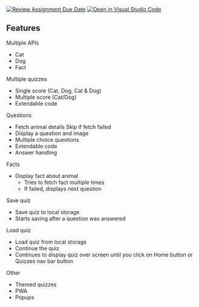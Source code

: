 [![Review Assignment Due Date](https://classroom.github.com/assets/deadline-readme-button-24ddc0f5d75046c5622901739e7c5dd533143b0c8e959d652212380cedb1ea36.svg)](https://classroom.github.com/a/RJ-1f0-H)
[![Open in Visual Studio Code](https://classroom.github.com/assets/open-in-vscode-718a45dd9cf7e7f842a935f5ebbe5719a5e09af4491e668f4dbf3b35d5cca122.svg)](https://classroom.github.com/online_ide?assignment_repo_id=13047417&assignment_repo_type=AssignmentRepo)

## Features

Multiple APIs
- Cat
- Dog
- Fact

Multiple quizzes
- Single score (Cat, Dog, Cat & Dog)
- Multiple score (Cat/Dog)
- Extendable code

Questions
- Fetch animal details
    Skip if fetch failed
- Display a question and image
- Multiple choice questions
- Extendable code
- Answer handling

Facts
- Display fact about animal
	- Tries to fetch fact multiple times
	- If failed, displays next question

Save quiz
- Save quiz to local storage
- Starts saving after a question was answered

Load quiz 
- Load quiz from local storage
- Continue the quiz
- Continues to display quiz over screen until you click on Home button or Quizzes nav bar button

Other
- Themed quizzes
- PWA
- Popups